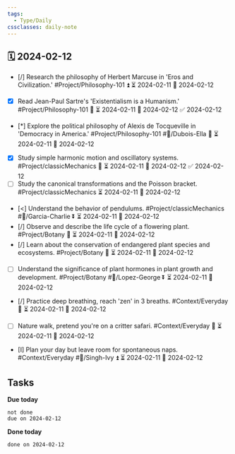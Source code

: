 ```yaml
---
tags:
  - Type/Daily
cssclasses: daily-note
---
```


## 🗓️ 2024-02-12

- [/] Research the philosophy of Herbert Marcuse in 'Eros and Civilization.' #Project/Philosophy-101 ⏫ ⏳ 2024-02-11 📅 2024-02-12
- [x] Read Jean-Paul Sartre's 'Existentialism is a Humanism.' #Project/Philosophy-101 🔺 ⏳ 2024-02-11 📅 2024-02-12 ✅ 2024-02-12
- [*] Explore the political philosophy of Alexis de Tocqueville in 'Democracy in America.' #Project/Philosophy-101 #👤/Dubois-Ella 🔺 ⏳ 2024-02-11 📅 2024-02-12
- [x] Study simple harmonic motion and oscillatory systems. #Project/classicMechanics 🔽 ⏳ 2024-02-11 📅 2024-02-12 ✅ 2024-02-12
- [ ] Study the canonical transformations and the Poisson bracket. #Project/classicMechanics ⏳ 2024-02-11 📅 2024-02-12
- [<] Understand the behavior of pendulums. #Project/classicMechanics #👤/Garcia-Charlie ⏬ ⏳ 2024-02-11 📅 2024-02-12
- [/] Observe and describe the life cycle of a flowering plant. #Project/Botany 🔼 ⏳ 2024-02-11 📅 2024-02-12
- [/] Learn about the conservation of endangered plant species and ecosystems. #Project/Botany 🔺 ⏳ 2024-02-11 📅 2024-02-12
- [ ] Understand the significance of plant hormones in plant growth and development. #Project/Botany #👤/Lopez-George ⏬ ⏳ 2024-02-11 📅 2024-02-12
- [/] Practice deep breathing, reach 'zen' in 3 breaths. #Context/Everyday 🔺 ⏳ 2024-02-11 📅 2024-02-12
- [ ] Nature walk, pretend you're on a critter safari. #Context/Everyday 🔽 ⏳ 2024-02-11 📅 2024-02-12
- [I] Plan your day but leave room for spontaneous naps. #Context/Everyday #👤/Singh-Ivy ⏫ ⏳ 2024-02-11 📅 2024-02-12

## Tasks

**Due today**

```tasks
not done
due on 2024-02-12
```

**Done today**

```tasks
done on 2024-02-12
```
            